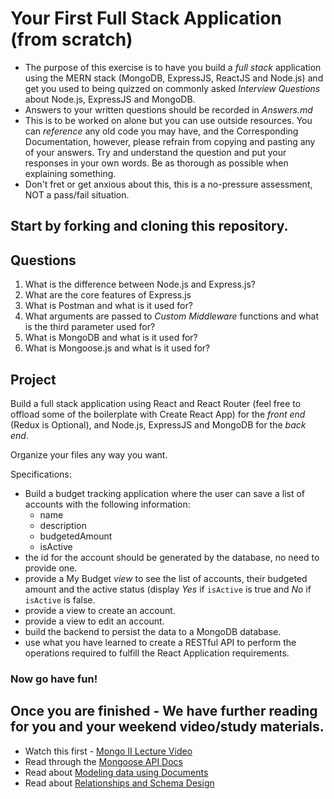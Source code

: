 # Your First Full Stack Application (from scratch)
* The purpose of this exercise is to have you build a _full stack_ application using the MERN stack (MongoDB, ExpressJS, ReactJS and Node.js) and get you used to being quizzed on commonly asked _Interview Questions_ about Node.js, ExpressJS and MongoDB.
* Answers to your written questions should be recorded in *Answers.md* 
* This is to be worked on alone but you can use outside resources. You can *reference* any old code you may have, and the Corresponding Documentation, however, please refrain from copying and pasting any of your answers. Try and understand the question and put your responses in your own words. Be as thorough as possible when explaining something. 
* Don't fret or get anxious about this, this is a no-pressure assessment, NOT a pass/fail situation. 

## Start by forking and cloning this repository.

## Questions
1. What is the difference between Node.js and Express.js?
1. What are the core features of Express.js
1. What is Postman and what is it used for?
1. What arguments are passed to _Custom Middleware_ functions and what is the third parameter used for?
1. What is MongoDB and what is it used for?
1. What is Mongoose.js and what is it used for?

## Project
Build a full stack application using React and React Router (feel free to offload some of the boilerplate with Create React App) for the _front end_ (Redux is Optional), and Node.js, ExpressJS and MongoDB for the _back end_. 

Organize your files any way you want.

Specifications:
- Build a budget tracking application where the user can save a list of accounts with the following information:
  - name
  - description
  - budgetedAmount
  - isActive
- the id for the account should be generated by the database, no need to provide one.
- provide a My Budget _view_ to see the list of accounts, their budgeted amount and the active status (display _Yes_ if `isActive` is true and _No_ if `isActive` is false.
- provide a view to create an account.
- provide a view to edit an account.
- build the backend to persist the data to a MongoDB database.
- use what you have learned to create a RESTful API to perform the operations required to fulfill the React Application requirements.

### Now go have fun!
## Once you are finished - We have further reading for you and your weekend video/study materials.
* Watch this first - [Mongo II Lecture Video](https://www.youtube.com/watch?v=dXqBgRHw_y4&t=39s&index=1&list=PLWX9jswdDQ0Xr9-vvyMnQ7nXTPby5iwqE) 
* Read through the [Mongoose API Docs](http://mongoosejs.com/docs/api.html)
* Read about [Modeling data using Documents](https://www.kenwalger.com/blog/nosql/document-model/)
* Read about [Relationships and Schema Design](https://www.kenwalger.com/blog/nosql/mongodb/schema-design-considerations-mongodb/)
